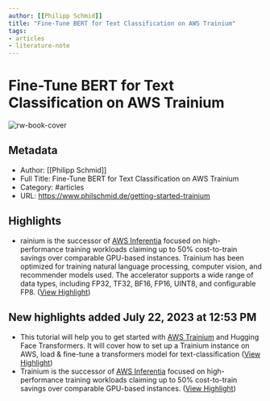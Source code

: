 ```yaml
---
author: [[Philipp Schmid]]
title: "Fine-Tune BERT for Text Classification on AWS Trainium"
tags: 
- articles
- literature-note
---
```

# Fine-Tune BERT for Text Classification on AWS Trainium

![rw-book-cover](https://www.philschmid.de/static/blog/getting-started-trainium/thumbnail.jpg)

## Metadata
- Author: [[Philipp Schmid]]
- Full Title: Fine-Tune BERT for Text Classification on AWS Trainium
- Category: #articles
- URL: https://www.philschmid.de/getting-started-trainium

## Highlights
- rainium is the successor of [AWS Inferentia](https://aws.amazon.com/ec2/instance-types/inf1/?nc1=h_ls) focused on high-performance training workloads claiming up to 50% cost-to-train savings over comparable GPU-based instances.
  Trainium has been optimized for training natural language processing, computer vision, and recommender models used. The accelerator supports a wide range of data types, including FP32, TF32, BF16, FP16, UINT8, and configurable FP8. ([View Highlight](https://read.readwise.io/read/01h5q3c77kd0bnv2515h8aq107))
## New highlights added July 22, 2023 at 12:53 PM
- This tutorial will help you to get started with [AWS Trainium](https://aws.amazon.com/machine-learning/trainium/?nc1=h_ls) and Hugging Face Transformers. It will cover how to set up a Trainium instance on AWS, load & fine-tune a transformers model for text-classification ([View Highlight](https://read.readwise.io/read/01h5yhfrw1ns20g0hq454k58vm))
- Trainium is the successor of [AWS Inferentia](https://aws.amazon.com/ec2/instance-types/inf1/?nc1=h_ls) focused on high-performance training workloads claiming up to 50% cost-to-train savings over comparable GPU-based instances. ([View Highlight](https://read.readwise.io/read/01h5yhg5a3vg598afqjh7gd98c))
